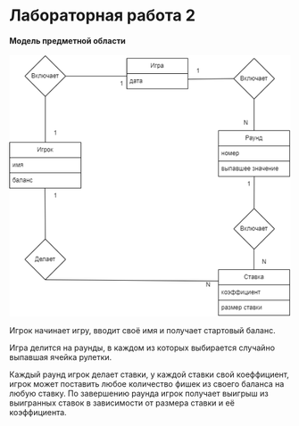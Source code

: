 # Лабораторная работа 2

#### Модель предметной области
![diagram](/assets/diagramm2.png)


Игрок начинает игру, вводит своё имя и получает стартовый баланс.

Игра делится на раунды, в каждом из которых выбирается случайно выпавшая ячейка рулетки.

Каждый раунд игрок делает ставки, у каждой ставки свой коеффициент, игрок может поставить любое количество фишек из своего баланса на любую ставку. По завершению раунда игрок получает выигрыш из выигранных ставок в зависимости от размера ставки и её коэффициента.
